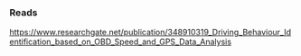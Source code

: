### Reads
https://www.researchgate.net/publication/348910319_Driving_Behaviour_Identification_based_on_OBD_Speed_and_GPS_Data_Analysis
